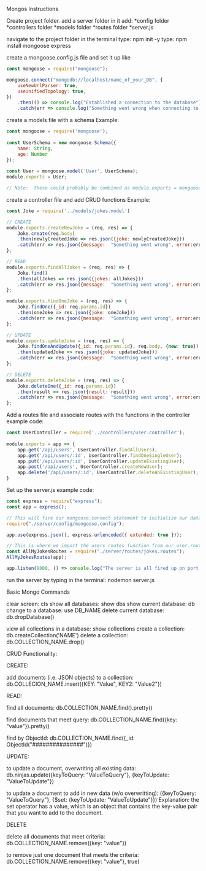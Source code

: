 Mongos Instructions

Create project folder.
add a server folder
in it add:
*config folder
*controllers folder
*models folder
*routes folder
*server.js

navigate to the project folder in the terminal
type:  npm init -y
type: npm install mongoose express

create a mongoose.config.js file and set it up like
```js
const mongoose = require("mongoose");

mongoose.connect("mongodb://localhost/name_of_your_DB", {
	useNewUrlParser: true,
	useUnifiedTopology: true,
})
	.then(() => console.log("Established a connection to the database"))
	.catch(err => console.log("Something went wrong when connecting to the database", err));
```

create a models file with a schema
Example:
```js
const mongoose = require('mongoose');
 
const UserSchema = new mongoose.Schema({
    name: String,
    age: Number
});
 
const User = mongoose.model('User', UserSchema);
module.exports = User;

// Note:  these could probably be combined as module.exports = mongoose.model('User', UserSchema);
```

create a controller file and add CRUD functions
Example:
```js
const Joke = require('../models/jokes.model')

// CREATE
module.exports.createNewJoke = (req, res) => {
    Joke.create(req.body)
    .then(newlyCreatedJoke => res.json({joke: newlyCreatedJoke}))
    .catch(err => res.json({message:  "Something went wrong", error:err}))
};

// READ
module.exports.findAllJokes = (req, res) => {
    Joke.find()
    .then(allJokes => res.json({jokes: allJokes}))
    .catch(err => res.json({message:  "Something went wrong", error:err}))
};

module.exports.findOneJoke = (req, res) => {
    Joke.findOne({_id: req.params.id})
    .then(oneJoke => res.json({joke: oneJoke}))
    .catch(err => res.json({message:  "Something went wrong", error:err}))
};

// UPDATE
module.exports.updateJoke = (req, res) => {
    Joke.findOneAndUpdate({_id: req.params.id}, req.body, {new: true})
    .then(updatedJoke => res.json({joke: updatedJoke}))
    .catch(err => res.json({message:  "Something went wrong", error:err}))
};

// DELETE
module.exports.deleteJoke = (req, res) => {
    Joke.deleteOne({_id: req.params.id})
    .then(result => res.json({result: result}))
    .catch(err => res.json({message:  "Something went wrong", error:err}))
};
```

Add a routes file and associate routes with the functions in the controller
example code:
```js
const UserController = require('../controllers/user.controller');
 
module.exports = app => {
    app.get('/api/users', UserController.findAllUsers);
    app.get('/api/users/:id', UserController.findOneSingleUser);
    app.put('/api/users/:id', UserController.updateExistingUser);
    app.post('/api/users', UserController.createNewUser);
    app.delete('/api/users/:id', UserController.deleteAnExistingUser);
}
```
Set up the server.js 
example code:
```js
const express = require("express");
const app = express();

// This will fire our mongoose.connect statement to initialize our database connection
require("./server/config/mongoose.config");

app.use(express.json(), express.urlencoded({ extended: true }));

// This is where we import the users routes function from our user.routes.js file
const AllMyJokesRoutes = require("./server/routes/jokes.routes");
AllMyJokesRoutes(app);

app.listen(8000, () => console.log("The server is all fired up on port 8000"));
```

run the server by typing in the terminal:  nodemon server.js


Basic Mongo Commands

clear screen:  cls
show all databases:  show dbs
show current database: db
change to a database: use DB_NAME
delete current database:  db.dropDatabase()

view all collections in a database:  show collections
create a collection: db.createCollection('NAME')
delete a collection:  db.COLLECTION_NAME.drop()

CRUD Functionality:

CREATE:

add documents (i.e. JSON objects) to a collection:  db.COLLECION_NAME.insert({KEY: "Value", KEY2: "Value2"})

READ:

find all documents: db.COLLECTION_NAME.find().pretty()

find documents that meet query:  db.COLLECTION_NAME.find({key: "value"}).pretty()

find by ObjectId:  db.COLLECTION_NAME.find({_id: ObjectId("###############")})

UPDATE:

to update a document, overwriting all existing data: db.ninjas.update({keyToQuery: "ValueToQuery"}, {keyToUpdate:  "ValueToUpdate"})

to update a document to add in new data (w/o overwritting): ({keyToQuery: "ValueToQuery"}, {$set: {keyToUpdate:  "ValueToUpdate"}})
    Explanation:  the set operator has a value, which is an object that contains the key-value pair that you want to add to the document.

DELETE

delete all documents that meet criteria:  db.COLLECTION_NAME.remove({key: "value"})

to remove just one document that meets the criteria:  db.COLLECTION_NAME.remove({key: "value"}, true)

